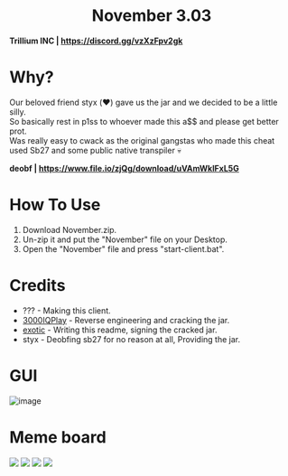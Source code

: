 <h1 align="center">November 3.03</h1>

**Trillium INC | https://discord.gg/vzXzFpv2gk**

# Why?
Our beloved friend styx (:heart:) gave us the jar and we decided to be a little silly. <br>
So basically rest in p1ss to whoever made this a$$ and please get better prot. <br>
Was really easy to cwack as the original gangstas who made this cheat used Sb27 and some public native transpiler :skull: <br>

**deobf | https://www.file.io/zjQg/download/uVAmWkIFxL5G**

# How To Use
1. Download November.zip.
2. Un-zip it and put the "November" file on your Desktop.
3. Open the "November" file and press "start-client.bat".

[1]: https://github.com/3000IQPlay
[2]: https://github.com/ethaanol

# Credits
- ??? - Making this client.
- [3000IQPlay][1] - Reverse engineering and cracking the jar.
- [exotic][2] - Writing this readme, signing the cracked jar.
- styx - Deobfing sb27 for no reason at all, Providing the jar.

# GUI

![image](https://media.discordapp.net/attachments/1162676465427558500/1176225995255193630/image.png?ex=656e18d2&is=655ba3d2&hm=a4bc495473ddee25b8a885ec635d307910eb6b7e17f639212b554789db6f7675&=&width=1101&height=619)

# Meme board

<img src="https://media.discordapp.net/attachments/1165645217861480521/1176233670487584829/image.png?ex=656e1ff8&is=655baaf8&hm=d711bb8eb938e21bc772602136cf7318f3a6bce6900786aee469208ce09edbef&=&width=460&height=419">
<img src="https://media.discordapp.net/attachments/1168566979704139940/1176234092405215252/image.png?ex=656e205d&is=655bab5d&hm=2a40f9921cc94bacae75c5fa8b65af5f14ecec06341b1064169165d6f7c9338c&=&width=600&height=419">
<img src="https://media.discordapp.net/attachments/1168566979704139940/1176234540675641496/image.png?ex=656e20c7&is=655babc7&hm=6ab644f441cbfdb9c9de2ac0057538c625a10942929b89d16d262c6da8f5d143&=&width=700&height=419">
<img src="https://media.discordapp.net/attachments/1168566979704139940/1176234826819448913/image.png?ex=656e210c&is=655bac0c&hm=b1316264edf6fbe259b16e6bddf9a6b788761489eeaff448b68ae772ba9251db&=&width=700&height=419">
